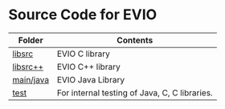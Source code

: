 #  **Source Code for EVIO**

| Folder       | Contents                                                        
|------------|----------------------------------------------------------------------
| [libsrc](libsrc)       | EVIO C library  |
| [libsrc++](libsrc++)   | EVIO C++ library  |
| [main/java](main/java) | EVIO Java Library  |
| [test](test)           | For internal testing of Java, C, C libraries. |

